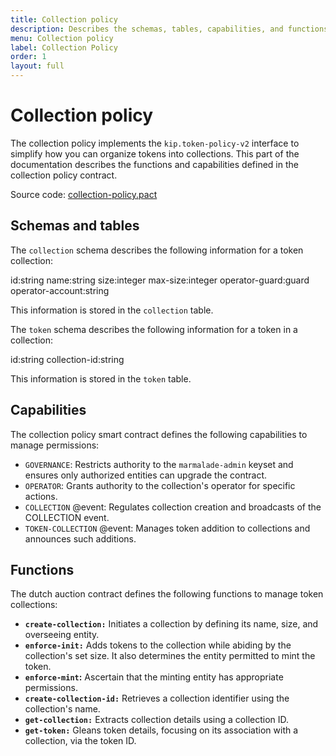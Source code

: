 ```yaml
---
title: Collection policy
description: Describes the schemas, tables, capabilities, and functions defined in the collection policy contract enable you to manage a token collection.
menu: Collection policy
label: Collection Policy
order: 1
layout: full
---
```


# Collection policy

The collection policy implements the `kip.token-policy-v2` interface to simplify how you can organize tokens into collections.
This part of the documentation describes the functions and capabilities defined in the collection policy contract.

Source code: [collection-policy.pact](https://github.com/kadena-io/marmalade/blob/v2/pact/concrete-policies/collection-policy/collection-policy-v1.pact)

## Schemas and tables

The `collection` schema describes the following information for a token collection: 

id:string
name:string
size:integer
max-size:integer
operator-guard:guard
operator-account:string

This information is stored in the `collection` table.

The `token` schema describes the following information for a token in a collection:

id:string
collection-id:string

This information is stored in the `token` table.

## Capabilities

The collection policy smart contract defines the following capabilities to manage permissions:

- `GOVERNANCE`: Restricts authority to the `marmalade-admin` keyset and ensures only authorized entities can upgrade the contract.
- `OPERATOR`: Grants authority to the collection's operator for specific actions.
- `COLLECTION` @event: Regulates collection creation and broadcasts of the COLLECTION event.
- `TOKEN-COLLECTION` @event: Manages token addition to collections and announces such additions.

## Functions

The dutch auction contract defines the following functions to manage token collections:

- **`create-collection:`** Initiates a collection by defining its name, size,
  and overseeing entity.
- **`enforce-init:`** Adds tokens to the collection while abiding by the
  collection's set size. It also determines the entity permitted to mint the
  token.
- **`enforce-mint`:** Ascertain that the minting entity has appropriate
  permissions.
- **`create-collection-id:`** Retrieves a collection identifier using the
  collection's name.
- **`get-collection:`** Extracts collection details using a collection ID.
- **`get-token:`** Gleans token details, focusing on its association with a
  collection, via the token ID.
